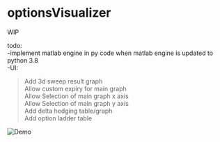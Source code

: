 # optionsVisualizer

WIP 

todo:  
-implement matlab engine in py code when matlab engine is updated to python 3.8  
-UI:  
>Add 3d sweep result graph  
>Allow custom expiry for main graph  
>Allow Selection of main graph x axis  
>Allow Selection of main graph y axis  
>Add delta hedging table/graph  
>Add option ladder table  

![Demo](https://i.imgur.com/E5PQr3M.png)
